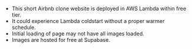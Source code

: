 * This short Airbnb clone website is deployed in AWS Lambda within free tier. 
* It could experience Lambda coldstart without a proper warmer schedule.
* Initial loading of page may not have all images loaded.
* Images are hosted for free at Supabase.
